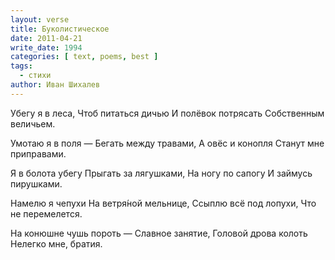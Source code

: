 ```yaml
---
layout: verse
title: Буколистическое
date: 2011-04-21
write_date: 1994
categories: [ text, poems, best ]
tags:
  - стихи
author: Иван Шихалев
---
```

Убегу я в леса,
Чтоб питаться дичью
И полёвок потрясать
Собственным величьем.

Умотаю я в поля —
Бегать между травами,
А овёс и конопля
Станут мне приправами.

Я в болота убегу
Прыгать за лягушками,
На ногу по сапогу
И займусь пирушками.

Намелю я чепухи
На ветря́ной мельнице,
Ссыплю всё под лопухи,
Что не перемелется.

На конюшне чушь пороть —
Славное занятие,
Головой дрова колоть
Нелегко мне, братия.
